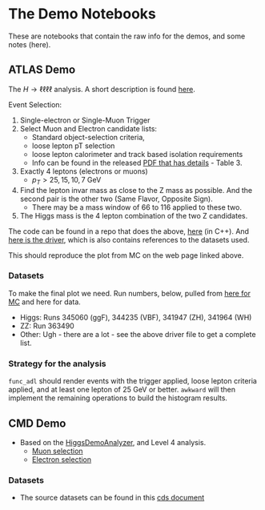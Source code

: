 # The Demo Notebooks

These are notebooks that contain the raw info for the demos, and some notes (here).

## ATLAS Demo

The $H \rightarrow \ell \ell \ell \ell$ analysis. A short description is found [here](http://opendata.atlas.cern/release/2020/documentation/physics/FL2.html).

Event Selection:

1. Single-electron or Single-Muon Trigger
1. Select Muon and Electron candidate lists:
    * Standard object-selection criteria,
    * loose lepton pT selection
    * loose lepton calorimeter and track based isolation requirements
    * Info can be found in the released [PDF that has details](https://cds.cern.ch/record/2707171/files/ANA-OTRC-2019-01-PUB-updated.pdf) - Table 3.
1. Exactly 4 leptons (electrons or muons)
   * $p_T > 25, 15, 10, 7$ GeV
1. Find the lepton invar mass as close to the Z mass as possible. And the second pair is the other two (Same Flavor, Opposite Sign).
    * There may be a mass window of 66 to 116 applied to these two.
1. The Higgs mass is the 4 lepton combination of the two Z candidates.

The code can be found in a repo that does the above, [here](https://github.com/atlas-outreach-data-tools/atlas-outreach-cpp-framework-13tev/blob/master/Analysis/HZZAnalysis/HZZAnalysis.C) (in C++). And [here is the driver](https://github.com/atlas-outreach-data-tools/atlas-outreach-cpp-framework-13tev/blob/master/Analysis/HZZAnalysis/main_HZZAnalysis.C), which is also contains references to the datasets used.

This should reproduce the plot from MC on the web page linked above.

### Datasets

To make the final plot we need. Run numbers, below, pulled from [here for MC](http://opendata.atlas.cern/release/2020/documentation/datasets/mc.html) and here for data.

* Higgs: Runs 345060 (ggF), 344235 (VBF), 341947 (ZH), 341964 (WH)
* ZZ: Run 363490
* Other: Ugh - there are a lot - see the above driver file to get a complete list.

### Strategy for the analysis

`func_adl` should render events with the trigger applied, loose lepton criteria applied, and at least one lepton of 25 GeV or better. `awkward` will then implement the remaining operations to build the histogram results.


## CMD Demo

* Based on the [HiggsDemoAnalyzer](https://github.com/cms-opendata-analyses/HiggsExample20112012/tree/66648f91f5a154089ee51eeae4f45146478e0720/HiggsDemoAnalyzer), and Level 4 analysis.
    * [Muon selection](https://github.com/cms-opendata-analyses/HiggsExample20112012/blob/66648f91f5a154089ee51eeae4f45146478e0720/HiggsDemoAnalyzer/src/HiggsDemoAnalyzerGit.cc#L1075)
    * [Electron selection](https://github.com/cms-opendata-analyses/HiggsExample20112012/blob/66648f91f5a154089ee51eeae4f45146478e0720/HiggsDemoAnalyzer/src/HiggsDemoAnalyzerGit.cc#L1214)

### Datasets

* The source datasets can be found in this [cds document](http://opendata.cern.ch/record/5500)
